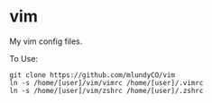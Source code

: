 vim
===

My vim config files.

To Use: 

    git clone https://github.com/mlundyCO/vim
    ln -s /home/[user]/vim/vimrc /home/[user]/.vimrc
    ln -s /home/[user]/vim/zshrc /home/[user]/.zshrc


